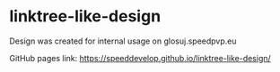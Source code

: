 # linktree-like-design
Design was created for internal usage on glosuj.speedpvp.eu

GitHub pages link: https://speeddevelop.github.io/linktree-like-design/
